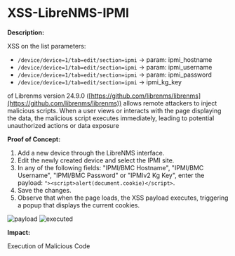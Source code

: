 # XSS-LibreNMS-IPMI


**Description:**


XSS on the list parameters:
- `/device/device=1/tab=edit/section=ipmi` -> param: ipmi_hostname
- `/device/device=1/tab=edit/section=ipmi` -> param: ipmi_username
- `/device/device=1/tab=edit/section=ipmi` -> param: ipmi_password
- `/device/device=1/tab=edit/section=ipmi` -> ipmi_kg_key


of Librenms version 24.9.0 ([https://github.com/librenms/librenms](https://github.com/librenms/librenms)) allows remote attackers to inject malicious scripts. When a user views or interacts with the page displaying the data, the malicious script executes immediately, leading to potential unauthorized actions or data exposure


**Proof of Concept:**
1. Add a new device through the LibreNMS interface.
2. Edit the newly created device and select the IPMI site.
3. In any of the following fields: "IPMI/BMC Hostname", "IPMI/BMC Username", "IPMI/BMC Password" or "IPMIv2 Kg Key", enter the payload: `"><script>alert(document.cookie)</script>`.
4. Save the changes.
5. Observe that when the page loads, the XSS payload executes, triggering a popup that displays the current cookies.



![payload](https://github.com/user-attachments/assets/a3aaf5fc-ed97-4c76-8025-52fdcd6f90a3)
![executed](https://github.com/user-attachments/assets/bf91bd05-a1d2-4441-961a-94ab254e29a5)


**Impact:**

Execution of Malicious Code
